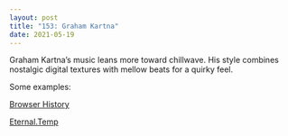 ```yaml
---
layout: post  
title: "153: Graham Kartna"  
date: 2021-05-19  
---
```


Graham Kartna’s music leans more toward chillwave. His style combines nostalgic digital textures with mellow beats for a quirky feel.

Some examples:

[Browser History](https://youtu.be/_F9IO9Plldc)

[Eternal.Temp](https://youtu.be/InWmv74KGdk)  
